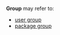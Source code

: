 **Group** may refer to:

*   [user group](/index.php/User_group "User group")
*   [package group](/index.php/Package_group "Package group")